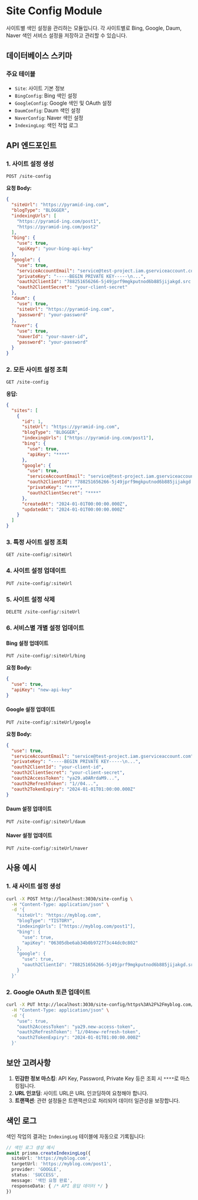 # Site Config Module

사이트별 색인 설정을 관리하는 모듈입니다. 각 사이트별로 Bing, Google, Daum, Naver 색인 서비스 설정을 저장하고 관리할 수 있습니다.

## 데이터베이스 스키마

### 주요 테이블
- `Site`: 사이트 기본 정보
- `BingConfig`: Bing 색인 설정
- `GoogleConfig`: Google 색인 및 OAuth 설정
- `DaumConfig`: Daum 색인 설정
- `NaverConfig`: Naver 색인 설정
- `IndexingLog`: 색인 작업 로그

## API 엔드포인트

### 1. 사이트 설정 생성
```
POST /site-config
```

**요청 Body:**
```json
{
  "siteUrl": "https://pyramid-ing.com",
  "blogType": "BLOGGER",
  "indexingUrls": [
    "https://pyramid-ing.com/post1",
    "https://pyramid-ing.com/post2"
  ],
  "bing": {
    "use": true,
    "apiKey": "your-bing-api-key"
  },
  "google": {
    "use": true,
    "serviceAccountEmail": "service@test-project.iam.gserviceaccount.com",
    "privateKey": "-----BEGIN PRIVATE KEY-----\n...",
    "oauth2ClientId": "788251656266-5j49jprf9mgkputnod6b885jijakgd.src.googleusercontent.com",
    "oauth2ClientSecret": "your-client-secret"
  },
  "daum": {
    "use": true,
    "siteUrl": "https://pyramid-ing.com",
    "password": "your-password"
  },
  "naver": {
    "use": true,
    "naverId": "your-naver-id",
    "password": "your-password"
  }
}
```

### 2. 모든 사이트 설정 조회
```
GET /site-config
```

**응답:**
```json
{
  "sites": [
    {
      "id": 1,
      "siteUrl": "https://pyramid-ing.com",
      "blogType": "BLOGGER",
      "indexingUrls": ["https://pyramid-ing.com/post1"],
      "bing": {
        "use": true,
        "apiKey": "****"
      },
      "google": {
        "use": true,
        "serviceAccountEmail": "service@test-project.iam.gserviceaccount.com",
        "oauth2ClientId": "788251656266-5j49jprf9mgkputnod6b885jijakgd.src.googleusercontent.com",
        "privateKey": "****",
        "oauth2ClientSecret": "****"
      },
      "createdAt": "2024-01-01T00:00:00.000Z",
      "updatedAt": "2024-01-01T00:00:00.000Z"
    }
  ]
}
```

### 3. 특정 사이트 설정 조회
```
GET /site-config/:siteUrl
```

### 4. 사이트 설정 업데이트
```
PUT /site-config/:siteUrl
```

### 5. 사이트 설정 삭제
```
DELETE /site-config/:siteUrl
```

### 6. 서비스별 개별 설정 업데이트

#### Bing 설정 업데이트
```
PUT /site-config/:siteUrl/bing
```

**요청 Body:**
```json
{
  "use": true,
  "apiKey": "new-api-key"
}
```

#### Google 설정 업데이트
```
PUT /site-config/:siteUrl/google
```

**요청 Body:**
```json
{
  "use": true,
  "serviceAccountEmail": "service@test-project.iam.gserviceaccount.com",
  "privateKey": "-----BEGIN PRIVATE KEY-----\n...",
  "oauth2ClientId": "your-client-id",
  "oauth2ClientSecret": "your-client-secret",
  "oauth2AccessToken": "ya29.a0ARrdaM9...",
  "oauth2RefreshToken": "1//04...",
  "oauth2TokenExpiry": "2024-01-01T01:00:00.000Z"
}
```

#### Daum 설정 업데이트
```
PUT /site-config/:siteUrl/daum
```

#### Naver 설정 업데이트
```
PUT /site-config/:siteUrl/naver
```

## 사용 예시

### 1. 새 사이트 설정 생성
```bash
curl -X POST http://localhost:3030/site-config \
  -H "Content-Type: application/json" \
  -d '{
    "siteUrl": "https://myblog.com",
    "blogType": "TISTORY",
    "indexingUrls": ["https://myblog.com/post1"],
    "bing": {
      "use": true,
      "apiKey": "06305dbe6ab34b0b9727f3c44dc0c802"
    },
    "google": {
      "use": true,
      "oauth2ClientId": "788251656266-5j49jprf9mgkputnod6b885jijakgd.src.googleusercontent.com"
    }
  }'
```

### 2. Google OAuth 토큰 업데이트
```bash
curl -X PUT http://localhost:3030/site-config/https%3A%2F%2Fmyblog.com/google \
  -H "Content-Type: application/json" \
  -d '{
    "use": true,
    "oauth2AccessToken": "ya29.new-access-token",
    "oauth2RefreshToken": "1//04new-refresh-token",
    "oauth2TokenExpiry": "2024-01-01T01:00:00.000Z"
  }'
```

## 보안 고려사항

1. **민감한 정보 마스킹**: API Key, Password, Private Key 등은 조회 시 `****`로 마스킹됩니다.
2. **URL 인코딩**: 사이트 URL은 URL 인코딩하여 요청해야 합니다.
3. **트랜잭션**: 관련 설정들은 트랜잭션으로 처리되어 데이터 일관성을 보장합니다.

## 색인 로그

색인 작업의 결과는 `IndexingLog` 테이블에 자동으로 기록됩니다:

```typescript
// 색인 로그 생성 예시
await prisma.createIndexingLog({
  siteUrl: 'https://myblog.com',
  targetUrl: 'https://myblog.com/post1',
  provider: 'GOOGLE',
  status: 'SUCCESS',
  message: '색인 요청 완료',
  responseData: { /* API 응답 데이터 */ }
})
``` 